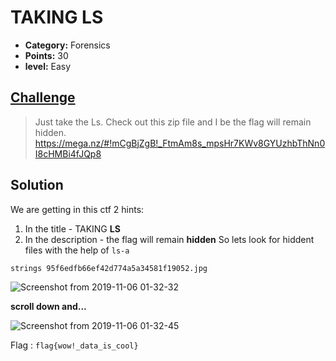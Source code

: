 

# TAKING LS

* **Category:** Forensics
* **Points:** 30
* **level:** Easy

## [Challenge](https://ctflearn.com/problems/103)

> Just take the Ls. Check out this zip file and I be the flag will remain hidden.\
>  https://mega.nz/#!mCgBjZgB!_FtmAm8s_mpsHr7KWv8GYUzhbThNn0I8cHMBi4fJQp8

## Solution

We are getting in this ctf 2 hints:
1. In the title - TAKING **LS**
2. In the description - the flag will remain **hidden** So lets look for hiddent files with the help of ```ls-a```
```
strings 95f6edfb66ef42d774a5a34581f19052.jpg
```
![Screenshot from 2019-11-06 01-32-32](https://user-images.githubusercontent.com/57364083/68248342-4fc01600-0025-11ea-9b11-9bd37177a68e.png)

**scroll down and...**

![Screenshot from 2019-11-06 01-32-45](https://user-images.githubusercontent.com/57364083/68248429-7bdb9700-0025-11ea-9f35-ee46dd470be7.png)





Flag : ```flag{wow!_data_is_cool} ```

